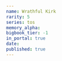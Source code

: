 ```yaml
---
name: Wrathful Kirk
rarity: 5
series: tos
memory_alpha:
bigbook_tier: -1
in_portal: true
date:
published: true
---
```



